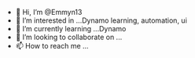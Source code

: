 - 👋 Hi, I’m @Emmyn13
- 👀 I’m interested in ...Dynamo learning, automation, ui
- 🌱 I’m currently learning ...Dynamo 
- 💞️ I’m looking to collaborate on ...
- 📫 How to reach me ...

<!---
Emmyn13/Emmyn13 is a ✨ special ✨ repository because its `README.md` (this file) appears on your GitHub profile.
You can click the Preview link to take a look at your changes.
--->
